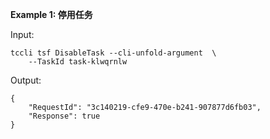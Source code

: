**Example 1: 停用任务**



Input: 

```
tccli tsf DisableTask --cli-unfold-argument  \
    --TaskId task-klwqrnlw
```

Output: 
```
{
    "RequestId": "3c140219-cfe9-470e-b241-907877d6fb03",
    "Response": true
}
```

